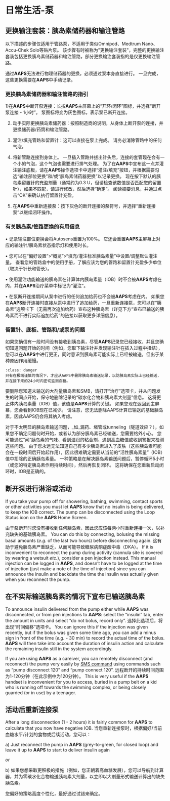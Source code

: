 # 日常生活-泵
## 更换输注套装：胰岛素储药器和输注管路

以下描述的步骤仅适用于管路泵，不适用于类似Omnipod、Medtrum Nano、Accu-Chek Solo等贴片泵。 该步骤有时被称为"更换输注套装"，完整的更换输注套装包括更换胰岛素储药器和输注管路，部分更换输注套装指的是仅更换输注管路。

通过**AAPS**无法进行物理储药器的更换，必须通过泵本身直接进行。 一旦完成，这些更换需要在**AAPS**中手动记录。

### 更换胰岛素储药器和输注管路的指引

1)在**AAPS**中断开泵连接：长按**AAPS**主屏幕上的“开环/闭环”图标，并选择“断开泵连接 - 1小时”。 泵图标将变为灰色图标，表示泵已断开连接。

2)  动手实际更换胰岛素储药器：按照制造商的说明，从身体上断开泵的连接，并更换储药器/药筒和输注管路。

3)  灌注/填充管路和留置针：这可以直接在泵上完成。 请务必消除管路中的任何气泡。

4)  将新管路连接到身体上。 一旦插入管路并拔出针头后，连接的套管现在会有一个小的气泡，这个气泡也需要进行排气处理。 为了在**AAPS**中宣布这一点并灌注输注底板，请在**AAPS**操作选项卡中选择“灌注/填充”按钮，并根据需要勾选“输注部位更换”和/或“胰岛素储药器更换”以记录更换。 现在按下默认的胰岛素留置针的充盈剂量（通常约为0.3 U，但请检查该数值是否匹配您的留置针），如果不匹配，请进行修改，然后选择“确定”。 阅读摘要消息，并通过点击“OK”来确认执行留置针充盈。

5)  在**AAPS**中重新连接泵：按下灰色的断开连接的泵符号，并选择“重新连接泵”以继续闭环操作。

### 有关胰岛素/管路更换的有用信息

• 记录输注部位更换会将Autosens重置为100%。 它还会重置**AAPS**主屏幕上对应的输注针/胰岛素状态指示灯和使用时长。

• 您可以在“偏好设置”>“概览”>“填充/灌注标准胰岛素量”中设置/调整默认灌注量。 查看您的管路盒中的使用手册，了解应该为您的管路和留置针充盈多少单位（取决于针长和管长）。

• 使用灌注功能输送的胰岛素在计算体内胰岛素量（IOB）时不会被**AAPS**考虑在内，并在**AAPS**治疗菜单中标记为“灌注”。

• 在泵断开连接期间从泵中进行的任何追加给药也不会被**AAPS**考虑在内。 如果您在**AAPS**断开连接时直接从泵中进行了追加给药，一旦重新连接泵，您可以在“胰岛素”选项卡下（无需再次追加给药）宣布这种胰岛素（详见下方“宣布已输送的胰岛素而不进行实际追加给药”的链接以获取更多详细信息）。

### 留置针、底板、管路和/或泵的问题

如果您确信有一段时间没有接收到胰岛素，尽管**AAPS**记录您已经接收，并且您确切知道问题开始的时间（例如，您取下输注针并发现输注针在插入过程中扭结），您可以在**AAPS**中进行更正，同时意识到胰岛素可能实际上已经被输送，但出于某种原因作用缓慢。

```{admonition} Caution - Risk of Hypoglycemia
:class: danger
只有在极端谨慎的情况下，才应从AAPS中删除胰岛素输送记录，以防胰岛素实际上已经输送，并在接下来的24小时内密切监测血糖。
```

要删除您知道未输送的大剂量胰岛素和SMB，请打开“治疗”选项卡，并从问题发生的时间点开始，保守地删除记录的“碳水化合物和胰岛素大剂量”信息。 这将更正体内胰岛素量（IOB）值，该值是**AAPS**计算的关键。 如果您现在返回到主屏幕，您会看到IOB现在已减少。 请注意，您无法删除AAPS计算已输送的基础胰岛素，因此AAPS仍会将其纳入考虑。

对于不太明显的胰岛素输送问题，_如_漏药、堵管或tunneling（隧道效应？），如果您不确定问题何时开始，或者认为部分胰岛素已经输送，您需要格外小心。 您可能通过“闻”胰岛素的气味、看到湿润的粘合剂、遇到高血糖值或收到警报来检测这些问题。 由于您永远无法知道自己有多少胰岛素进入了皮肤（这些胰岛素可能会在一段时间后开始起作用），因此很难确定需要从当前的“活性胰岛素量”（IOB）值中扣除的正确胰岛素量。 一种策略是在解决胰岛素输送问题后，暂停循环5小时（或您的特定胰岛素作用持续时间），然后再恢复闭环。 这将确保在您重新启动闭环时，IOB是正确的。

## 断开泵进行淋浴或活动

If you take your pump off for showering, bathing, swimming, contact sports or other activities you must let **AAPS** know that no insulin is being delivered, to keep the IOB correct. The pump can be disconnected using the Loop Status icon on the **AAPS** Home Screen.

由于泵断开时您没有接收到任何胰岛素，因此您应该每两小时重新连接一次，以补充缺失的基础胰岛素。 You can do this by connecting, bolusing the missing basal amounts (_e.g._ of the last two hours) before disconnecting again. 这有助于避免胰岛素严重缺乏，从而可能导致糖尿病酮症酸中毒（DKA）。 If it is inconvenient to reconnect the pump during activity (cannula site is covered by wearing a wetsuit _etc._), consider a pen injection instead. This manual injection can be logged in **AAPS**, and doesn’t have to be logged at the time of injection (just make a note of the time of injection) since you can announce the insulin and backdate the time the insulin was actually given when you reconnect the pump.

## 在不实际输送胰岛素的情况下宣布已输送胰岛素

To announce insulin delivered from the pump either while **AAPS** was disconnected, or from pen injections to **AAPS**: select the “insulin” tab, enter the amount in units and select “do not bolus, record only”. 选择此选项后，将出现“时间偏移”选项卡。 You can ignore this if the injection was given recently, but if the bolus was given some time ago, you can add a minus sign in front of the time (_e.g._ - 30 min) to record the actual time of the bolus. **AAPS** will then take into account the duration of insulin action and calculate the remaining insulin still in the system accordingly.

If you are using **AAPS** as a careiver, you can remotely disconnect (and reconnect) the pump very easily by [SMS command](../RemoteFeatures/SMSCommands.md) using commands such as “pump disconnect 120” and “pump connect 120”. 远程断开的持续时间范围为1-120分钟（在此示例中为120分钟）。 This is very useful if the **AAPS** handset is inconvenient for you to access, buried in a pump belt on a kid who is running off towards the swimming complex, or being closely guarded (or in use) by a teenager.

## 活动后重新连接泵

After a long disconnection (1 - 2 hours) it is fairly common for **AAPS** to calculate that you now have negative IOB. 当您重新连接泵时，根据偏好/当前血糖水平/计划的食物或后续活动，您可以：

a) Just reconnect the pump in **AAPS** (grey-to-green, for closed loop) and leave it up to **AAPS** to start to deliver insulin again

_or_

b) 如果您想采取更积极的措施（例如，您正朝着高血糖发展），您可以导航到计算器，并为零碳水化合物输送胰岛素大剂量，以立即以大剂量形式输送计算出的缺失胰岛素。


您偏好的策略高度个性化，最好通过试错来确定。    
